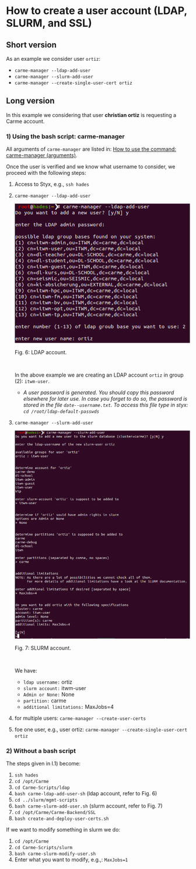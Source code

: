 # How to create a user account (LDAP, SLURM, and SSL)

## Short version
As an example we consider user `ortiz`:

- `carme-manager --ldap-add-user`
- `carme-manager --slurm-add-user`
- `carme-manager --create-single-user-cert ortiz`

## Long version

In this example we considering that user **christian ortiz** is requesting a Carme account.

### 1) Using the bash script: carme-manager

All arguments of `carme-manager` are listed in: [How to use the command: carme-manager (arguments)](./../carme-manager/carme-manager.md).

Once the user is verified and we know what username to consider, we proceed with the following steps:

1.  Access to Styx, e.g., `ssh hades` 
2.  `carme-manager --ldap-add-user`

	![ldap-account.png](images/ldap-account.png)
	<p>Fig. 6: LDAP account.</p><br/>

    In the above example we are creating an LDAP account `ortiz` in group (2): `itwm-user`.
    - *A user password is generated. You should copy this password elsewhere for later use. In case you forget to do so, the password is stored in the file `date--username.txt`. To access this file type in styx:  `cd /root/ldap-default-passwds`*

3.  `carme-manager --slurm-add-user`
	
    ![slurm-account.png](images/slurm-account.png)
	<p>Fig. 7: SLURM account.</p><br/>

    We have:
    - `ldap username:` ortiz
    - `slurm account:` itwm-user
    - `Admin or None:` None
    - `partition:` carme
    - `additional limitations:` MaxJobs=4

4.  for multiple users: `carme-manager --create-user-certs` 

5.  foe one user, e.g., user ortiz: `carme-manager --create-single-user-cert ortiz`

### 2) Without a bash script

The steps given in I.1) become:

1.  `ssh hades`
2.  `cd /opt/Carme`
3.  `cd Carme-Scripts/ldap`
4.  `bash carme-ldap-add-user-sh` (ldap account, refer to Fig. 6)
5.  `cd ../slurm/mgmt-scripts`
6.  `bash carme-slurm-add-user.sh` (slurm account, refer to Fig. 7)
7.  `cd /opt/Carme/Carme-Backend/SSL`
8. `bash create-and-deploy-user-certs.sh`

If we want to modify something in slurm we do:

1.  `cd /opt/Carme`
2.  `cd Carme-Scripts/slurm`
3.  `bash carme-slurm-modify-user.sh`
4.  Enter what you want to modify, e.g.,: `MaxJobs=1`
